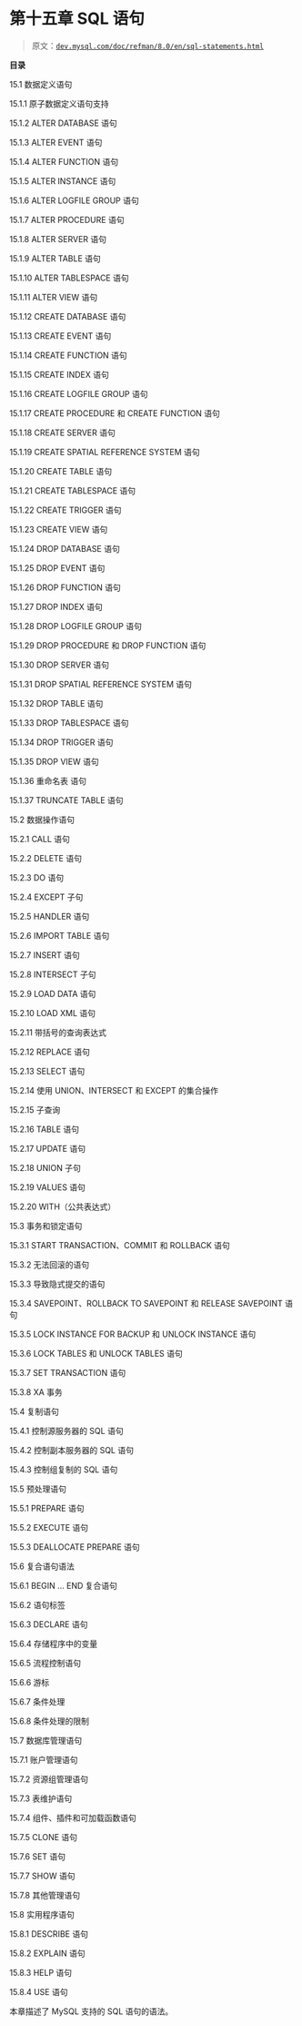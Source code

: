 # 第十五章 SQL 语句

> 原文：[`dev.mysql.com/doc/refman/8.0/en/sql-statements.html`](https://dev.mysql.com/doc/refman/8.0/en/sql-statements.html)

**目录**

15.1 数据定义语句

15.1.1 原子数据定义语句支持

15.1.2 ALTER DATABASE 语句

15.1.3 ALTER EVENT 语句

15.1.4 ALTER FUNCTION 语句

15.1.5 ALTER INSTANCE 语句

15.1.6 ALTER LOGFILE GROUP 语句

15.1.7 ALTER PROCEDURE 语句

15.1.8 ALTER SERVER 语句

15.1.9 ALTER TABLE 语句

15.1.10 ALTER TABLESPACE 语句

15.1.11 ALTER VIEW 语句

15.1.12 CREATE DATABASE 语句

15.1.13 CREATE EVENT 语句

15.1.14 CREATE FUNCTION 语句

15.1.15 CREATE INDEX 语句

15.1.16 CREATE LOGFILE GROUP 语句

15.1.17 CREATE PROCEDURE 和 CREATE FUNCTION 语句

15.1.18 CREATE SERVER 语句

15.1.19 CREATE SPATIAL REFERENCE SYSTEM 语句

15.1.20 CREATE TABLE 语句

15.1.21 CREATE TABLESPACE 语句

15.1.22 CREATE TRIGGER 语句

15.1.23 CREATE VIEW 语句

15.1.24 DROP DATABASE 语句

15.1.25 DROP EVENT 语句

15.1.26 DROP FUNCTION 语句

15.1.27 DROP INDEX 语句

15.1.28 DROP LOGFILE GROUP 语句

15.1.29 DROP PROCEDURE 和 DROP FUNCTION 语句

15.1.30 DROP SERVER 语句

15.1.31 DROP SPATIAL REFERENCE SYSTEM 语句

15.1.32 DROP TABLE 语句

15.1.33 DROP TABLESPACE 语句

15.1.34 DROP TRIGGER 语句

15.1.35 DROP VIEW 语句

15.1.36 重命名表 语句

15.1.37 TRUNCATE TABLE 语句

15.2 数据操作语句

15.2.1 CALL 语句

15.2.2 DELETE 语句

15.2.3 DO 语句

15.2.4 EXCEPT 子句

15.2.5 HANDLER 语句

15.2.6 IMPORT TABLE 语句

15.2.7 INSERT 语句

15.2.8 INTERSECT 子句

15.2.9 LOAD DATA 语句

15.2.10 LOAD XML 语句

15.2.11 带括号的查询表达式

15.2.12 REPLACE 语句

15.2.13 SELECT 语句

15.2.14 使用 UNION、INTERSECT 和 EXCEPT 的集合操作

15.2.15 子查询

15.2.16 TABLE 语句

15.2.17 UPDATE 语句

15.2.18 UNION 子句

15.2.19 VALUES 语句

15.2.20 WITH（公共表达式）

15.3 事务和锁定语句

15.3.1 START TRANSACTION、COMMIT 和 ROLLBACK 语句

15.3.2 无法回滚的语句

15.3.3 导致隐式提交的语句

15.3.4 SAVEPOINT、ROLLBACK TO SAVEPOINT 和 RELEASE SAVEPOINT 语句

15.3.5 LOCK INSTANCE FOR BACKUP 和 UNLOCK INSTANCE 语句

15.3.6 LOCK TABLES 和 UNLOCK TABLES 语句

15.3.7 SET TRANSACTION 语句

15.3.8 XA 事务

15.4 复制语句

15.4.1 控制源服务器的 SQL 语句

15.4.2 控制副本服务器的 SQL 语句

15.4.3 控制组复制的 SQL 语句

15.5 预处理语句

15.5.1 PREPARE 语句

15.5.2 EXECUTE 语句

15.5.3 DEALLOCATE PREPARE 语句

15.6 复合语句语法

15.6.1 BEGIN ... END 复合语句

15.6.2 语句标签

15.6.3 DECLARE 语句

15.6.4 存储程序中的变量

15.6.5 流程控制语句

15.6.6 游标

15.6.7 条件处理

15.6.8 条件处理的限制

15.7 数据库管理语句

15.7.1 账户管理语句

15.7.2 资源组管理语句

15.7.3 表维护语句

15.7.4 组件、插件和可加载函数语句

15.7.5 CLONE 语句

15.7.6 SET 语句

15.7.7 SHOW 语句

15.7.8 其他管理语句

15.8 实用程序语句

15.8.1 DESCRIBE 语句

15.8.2 EXPLAIN 语句

15.8.3 HELP 语句

15.8.4 USE 语句

本章描述了 MySQL 支持的 SQL 语句的语法。
